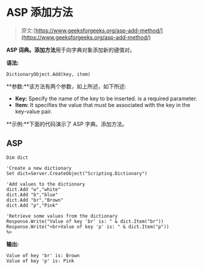 # ASP 添加方法

> 原文:[https://www.geeksforgeeks.org/asp-add-method/](https://www.geeksforgeeks.org/asp-add-method/)

**ASP 词典。添加方法**用于向字典对象添加新的键值对。

**语法:**

```
DictionaryObject.Add(key, item)
```

**参数:**该方法有两个参数，如上所述，如下所述:

*   **Key:** Specify the name of the key to be inserted. is a required parameter.
*   **Item:** It specifies the value that must be associated with the key in the key-value pair.

**示例:**下面的代码演示了 ASP 字典。添加方法。

## ASP

```
Dim dict

'Create a new dictionary
Set dict=Server.CreateObject("Scripting.Dictionary")

'Add values to the dictionary
dict.Add "w","white"
dict.Add "b","blue"
dict.Add "br","Brown"
dict.Add "p","Pink"

'Retrieve some values from the dictionary
Response.Write("Value of key 'br' is: " & dict.Item("br"))
Response.Write("<br>Value of key 'p' is: " & dict.Item("p"))
%>
```

**输出:**

```
Value of key 'br' is: Brown
Value of key 'p' is: Pink
```